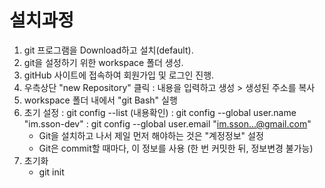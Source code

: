 # 설치과정
1. git 프로그램을 Download하고 설치(default). 
2. git을 설정하기 위한 workspace 폴더 생성.
3. gitHub 사이트에 접속하여 회원가입 및 로그인 진행.
4. 우측상단 "new Repository" 클릭 
    : 내용을 입력하고 생성 > 생성된 주소를 복사 
5. workspace 폴더 내에서 "git Bash" 실행 
6. 초기 설정 
    : git config --list (내용확인)
    : git config --global user.name "im.sson-dev"
    : git config --global user.email "im.sson...@gmail.com"
    * Git을 설치하고 나서 제일 먼저 해야하는 것은 "계정정보" 설정
    * Git은 commit할 때마다, 이 정보를 사용
      (한 번 커밋한 뒤, 정보변경 불가능)
7. 초기화 
    - git init
